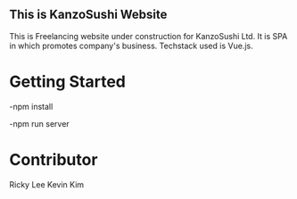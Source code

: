 ## This is KanzoSushi Website

This is Freelancing website under construction for KanzoSushi Ltd. It is SPA in which promotes company's business. Techstack used is Vue.js.

# Getting Started

-npm install

-npm run server

# Contributor

Ricky Lee
Kevin Kim
